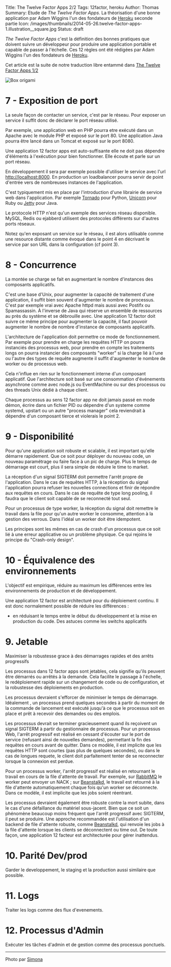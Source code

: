 Title: The Twelve Factor Apps 2/2
Tags: 12factor, heroku
Author: Thomas
Summary: Etude de *The Twelve Factor Apps*. La théorisation d'une bonne application par Adam Wiggins l'un des fondateurs de [Heroku](https://www.heroku.com/) seconde partie
Icon: /images/thumbnails/2014-05-26.twelve-factor-apps-1.illustration__square.jpg
Status: draft

*The Twelve Factor Apps* c'est la définition des bonnes pratiques que doivent suivre un développeur pour produire une application portable et capable de passer à l'échelle. Ces 12 règles ont été rédigées par Adam Wiggins l'un des fondateurs de [Heroku](https://www.heroku.com/). 

Cet article est la suite de notre traduction libre entammé dans [The Twelve Factor Apps 1/2](2014-05-26.twelve-factor-apps-1.html)

![Box origami]({filename}/images/2014-05-26.twelve-factor-apps-1.illustration.jpg)

# 7 - Exposition de port

La seule façon de contacter un service, c'est par le réseau. Pour exposer un service il suffit donc de déclarer le port réseau utilisé.

Par exemple, une application web en PHP pourra etre exécuté dans un Apache avec le module PHP et exposé sur le port 80. Une application Java pourra être lancé dans un Tomcat et exposé sur le port 8080.

Une application 12 factor apps est auto-suffisante elle ne doit pas dépendre d'éléments à l'exécution pour bien fonctionner. Elle écoute et parle sur un port réseau. 

En développement il sera par exemple possible d'utiliser le service avec l'url [http://localhost:8000](http://localhost:8000). En production un loadbalancer pourra servir de point d'entrée vers de nombreuses instances de l'application.

C'est typiquement mis en place par l'introduction d'une librairie de service web dans l'application. Par exemple [Tornado](http://www.tornadoweb.org/) pour Python, [Unicorn](http://unicorn.bogomips.org/) pour Ruby ou [Jetty](http://www.eclipse.org/jetty/) pour Java.

Le protocole HTTP n'est qu'un exemple des services réseau disponible. MySQL, Redis ou ejabberd utilisent des protocoles différents sur d'autres ports réseaux.

Notez qu'en exposant un service sur le réseau, il est alors utilisable comme une resource distante comme évoqué dans le point 4 en décrivant le service par son URL dans la configuration (cf point 3).

# 8 - Concurrence

La montée se charge se fait en augmentant le nombre d'instances des composants applicatifs.

C'est une base d'Unix, pour augmenter la capacité de traitement d'une application, il suffit bien souvent d'augmenter le nombre de processus. C'est par exemple vrai avec Apache httpd mais aussi avec Postifx ou Spamassassin. À l'inverse de Java qui réserve un ensemble de ressources au près du système et se débrouille avec.
Une application 12 factor doit suivre ce même principe pour augmenter la capacité, il faut pouvoir augmenter le nombre de nombre d'instance de composants applicatifs. 

L'architecture de l'application doit permettre ce mode de fonctionnement. Par exemple pour prendre en charge les requêtes HTTP on pourra instanciés des processus web, pour prendre en compte les traitements longs on pourra instancier des composants "worker" si la charge lié à l'une ou l'autre des types de requête augmente il suffit d'augmenter le nombre de worker ou de processus web.

Cela n'influe en rien sur le fonctionnement interne d'un composant applicatif. Que l'architecture soit basé sur une consommation d'événements asynchrone comme avec node.js ou EventMachine ou sur des processus ou des threads Unix dédié à chaque client.

Chaque processus au sens 12 factor app ne doit jamais passé en mode démon, écrire dans un fichier PID ou dépendre d'un systeme comme systemd, upstart ou un autre "process manager" cela reviendrait à dépendre d'un composant tierce et violerais le point 2.

# 9 - Disponibilité

Pour qu'une application soit robuste et scalable, il est important qu'elle démarre rapidement. Que ce soit pour déployer du nouveau code, un nouveau paramétrage ou faire face à un pic de charge. Plus le temps de démarrage est court, plus il sera simple de réduire le time to market.

La réception d'un signal SIGTERM doit permettre l'arrêt propre de l'application. Dans le cas de requêtes HTTP, à la réception du signal l'application pourra refuser les nouvelles connections et finir de répondre aux requêtes en cours. Dans le cas de requête de type long pooling, il faudra que le client soit capable de se reconnecté tout seul.

Pour un processus de type worker, la réception du signal doit remettre le travail dans la file pour qu'un autre worker le consomme, attention à la gestion des verrous. Dans l'idéal un worker doit être idempotent. 

Les principes sont les mêmes en cas de crash d'un processus que ce soit lié à une erreur applicative ou un problème physique. Ce qui rejoins le principe du "Crash-only design".

# 10 - Équivalence des environnements

L'objectif est empirique, réduire au maximum les différences entre les environnements de production et de développement. 

Une application 12 factor est architecturé pour du déploiement continu. Il est donc normalement possible de réduire les différences : 
- en réduisant le temps entre le début du développement et la mise en production du code. Des astuces comme les switchs applicatifs 


# 9. Jetable

Maximiser la robustesse grace à des démarrages rapides et des arrêts progressifs

Les processus dans 12 factor apps sont jetables, cela signifie qu'ils peuvent être démarrés ou arrêtés à la demande. Cela facilite le passage à l'échelle, le redéploiement rapide sur un changement de code ou de configuration, et la robustesse des déploiements en production.

Les processus devraient s'efforcer de minimiser le temps de démarrage. Idéalement , un processus prend quelques secondes à partir du moment de la commande de lancement est exécuté jusqu'à ce que le processus soit en place et prêt à recevoir des demandes ou des emplois. 

Les processus devrait se terminer gracieusement quand ils reçoivent un signal SIGTERM à partir du gestionnaire de processus. Pour un processus Web, l'arrêt progressif est réalisé en cessant d'écouter sur le port de service (refusant ainsi de nouvelles demandes), permettant la fin des requêtes en cours avant de quitter. Dans ce modèle, il est implicite que les requêtes HTTP sont courtes (pas plus de quelques secondes), ou dans le cas de longues requete, le client doit parfaitement tenter de se reconnecter lorsque la connexion est perdue.

Pour un processus worker, l'arrêt progressif est réalisé en retournant le travail en cours de la file d'attente de travail. Par exemple, sur [RabbitMQ](www.rabbitmq.com) le worker peut envoyer un NACK ; sur [Beanstalkd](https://github.com/kr/beanstalkd), le travail est retourné à la file d'attente automatiquement chaque fois qu'un worker se déconnecte. Dans ce modèle, il est implicite que les jobs soient réentrant.

Les processus devraient également être robuste contre la mort subite, dans le cas d'une défaillance du matériel sous-jacent. Bien que ce soit un phénomène beaucoup moins fréquent que l'arrêt progressif avec SIGTERM, il peut se produire. Une approche recommandée est l'utilisation d'un backend de file d'attente robuste, comme [Beanstalkd](https://github.com/kr/beanstalkd), qui renvoie les jobs à la file d'attente lorsque les clients se déconnectent ou time out. De toute façon, une application 12 facteur est architecturée pour gérer inattendus.

# 10. Parité Dev/prod

Garder le developpement, le staging et la production aussi similaire que possible.


# 11. Logs

Traiter les logs comme des flux d'evenements.


# 12. Processus d'Admin

Exécuter les tâches d'admin et de gestion comme des processus ponctuels.


---
Photo par [Simona](https://www.flickr.com/photos/mammaoca2008/4344228722)

